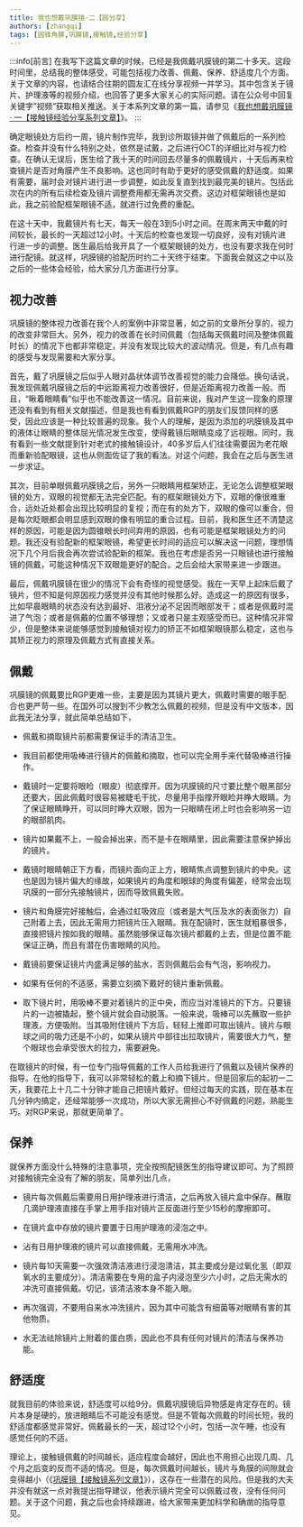 ```yaml
---
title: 我也想戴巩膜镜·二【圆分享】
authors: [zhangqi]
tags: [圆锥角膜,巩膜镜,接触镜,经验分享]
---
```


:::info[前言]
在我写下这篇文章的时候，已经是我佩戴巩膜镜的第二十多天。这段时间里，总结我的整体感受，可能包括视力改善、佩戴、保养、舒适度几个方面。关于文章的内容，也请结合往期的圆友汇在线分享视频一并学习。其中包含关于镜片、护理液等的视频介绍，也回答了更多大家关心的实际问题。请在公众号中回复关键字”视频“获取相关推送。关于本系列文章的第一篇，请参见《[我也想戴巩膜镜 · 一【接触镜经验分享系列文章】](http://mp.weixin.qq.com/s?__biz=MzU1MTg5NDE4OA==&mid=2247483696&idx=3&sn=ab4c310ae26a2b6ac0d2124aa646c7f6&chksm=fb8b2cf3ccfca5e58f5c9720073546fe8e1fdffb631426d98a14c4f2e75ca3c2a73e77469cac&scene=21#wechat_redirect)》。
:::

确定眼镜处方后约一周，镜片制作完毕，我到诊所取镜并做了佩戴后的一系列检查。检查并没有什么特别之处，依然是试戴，之后进行OCT的详细比对与视力检查。在确认无误后，医生给了我十天的时间回去尽量多的佩戴镜片，十天后再来检查镜片是否对角膜产生不良影响。这也同时有助于更好的感受佩戴的舒适度。如果有需要，届时会对镜片进行进一步调整，如此反复直到找到最完美的镜片。包括此次在内的所有后续检查及镜片调整费用都无需再次交费。这边对框架眼镜也是如此，我之前验配框架眼镜不适，就进行过免费的重配。

在这十天中，我戴镜片有七天，每天一般在3到5小时之间。在周末两天中戴的时间较长，最长的一天超过12小时。十天后的检查也发现一切良好，没有对镜片进行进一步的调整。医生最后给我开具了一个框架眼镜的处方，也没有要求我在何时进行配镜。就这样，巩膜镜的验配历时约二十天终于结束。下面我会就这之中以及之后的一些体会经验，给大家分几方面进行分享。

## **视力改善**

巩膜镜的整体视力改善在我个人的案例中非常显著，如之前的文章所分享的，视力的改变非常巨大。另外，视力的改善在长时间佩戴（包括每天佩戴时间及整体佩戴时长）的情况下也都非常稳定，并没有发现比较大的波动情况。但是，有几点有趣的感受与发现需要和大家分享。  

首先，戴了巩膜镜之后似乎人眼对晶状体调节改善视觉的能力会降低。换句话说，我发现佩戴巩膜镜之后的中远距离视力改善很好，但是近距离视力改善一般。而且，“瞅着眼睛看”似乎也不能改善这一情况。目前来说，我对产生这一现象的原理还没有看到有相关文献描述，但是我也有看到佩戴RGP的朋友们反馈同样的感受，因此应该是一种比较普遍的现象。我个人的理解，是因为添加的巩膜镜及其中的液体让眼睛的整体屈光情况发生改变，使得戴镜后眼睛变成了远视眼。同时，我有看到一些文献提到针对老式的接触镜设计，40多岁后人们往往需要因为老花眼而重新验配眼镜，这也从侧面佐证了我的看法。对这个问题，我会在之后与医生进一步求证。

其次，目前单眼佩戴巩膜镜之后，另外一只眼睛用框架矫正，无论怎么调整框架眼镜的处方，双眼的视觉都无法完全匹配。有的框架眼镜处方下，双眼的像很难重合，远处近处都会出现比较明显的复视；而在有的处方下，双眼的像可以重合，但是每次眨眼都会明显感到双眼的像有明显的重合过程。目前，我和医生还不清楚这样的原因，可能是因为圆锥眼长时间弃用的原因，也有可能是框架眼镜处方的问题。我还没有验配新的框架眼镜，希望更长时间的适应可以解决这一问题，理想情况下几个月后我会再次尝试验配新的框架。我也在考虑是否另一只眼镜也进行接触镜的佩戴，可能这种情况下双眼能更好的配合。之后会给大家带来进一步跟进。

最后，佩戴巩膜镜在很少的情况下会有奇怪的视觉感受。我在一天早上起床后戴了镜片，但不知是何原因视力感觉并没有其他时候那么好。造成这一的原因有很多，比如早晨眼睛的状态没有达到最好、泪液分泌不足因而眼部发干；或者是佩戴时混进了气泡；或者是佩戴的位置不够理想；又或者只是主观感受而已。这种情况非常少，但是整体来说能够感觉到接触镜对视力的矫正不如框架眼镜那么稳定，这也与其矫正视力的原理及佩戴方式有直接关系。

## **佩戴**

巩膜镜的佩戴要比RGP更难一些，主要是因为其镜片更大，佩戴时需要的眼手配合也更严苛一些。在国外可以搜到不少教怎么佩戴的视频，但是没有中文版本，因此我无法分享，就此简单总结如下，  

- 佩戴和摘取镜片前都需要保证手的清洁卫生。

- 我目前都使用吸棒进行镜片的佩戴和摘取，也可以完全用手来代替吸棒进行操作。  

- 戴镜时一定要将眼睑（眼皮）彻底撑开。因为巩膜镜的尺寸要比整个眼黑部分还要大，因此佩戴时很容易被睫毛干扰，尽量用手指撑开眼睑并睁大眼睛。为了保证眼睛睁开，可以同时睁大双眼，因为一只眼睛在闭上时也会影响另一边的眼部肌肉。

- 镜片如果戴不上，一般会掉出来，而不是卡在眼睛里，因此需要注意保护掉出的镜片。

- 戴镜时眼睛朝正下方看，而镜片面向正上方，眼睛焦点调整到镜片的中央。这也是因为镜片偏大的缘故，如果镜片的角度和眼球的角度有偏差，经常会出现巩膜的一部分先接触镜片，因而导致佩戴失败。

- 镜片和角膜完好接触后，会通过虹吸效应（或者是大气压及水的表面张力）自己附着上去，因此无需用力把镜片压入眼睛。我在配镜时，医生就粗暴很多，直接把镜片按如我的眼睛。虽然能够保证每次镜片都戴的上去，但是位置不能保证正确，而且有潜在伤害眼睛的风险。  

- 戴镜前要保证镜片内盛满足够的盐水，否则佩戴后会有气泡，影响视力。

- 如果有任何的不适感，需要立刻摘下戴好的镜片重新佩戴。

- 取下镜片时，用吸棒不要对着镜片的正中央，而应当对准镜片的下方。只要镜片的一边被撬起，整个镜片就会自动脱落。一般来说，吸棒可以先蘸取一些护理液，方便吸附。当其吸附住镜片下方后，轻轻上推即可取出镜片。镜片与眼球之间的吸力还是不小的，如果从镜片中部往出拉取镜片，需要很大力气，整个眼球也会承受很大的拉力，需要避免。  

在取镜片的时候，有一位专门指导佩戴的工作人员给我进行了佩戴以及镜片保养的指导。在他的指导下，我可以非常轻松的戴上和摘下镜片。但是回家后的起初一二天，我要花上十几二十分钟才能自己把镜片戴好。但经过每天的实践，现在基本在几分钟内搞定，还经常能够一次成功，所以大家无需担心不好佩戴的问题，熟能生巧。对RGP来说，那就更简单了。

## 保养

就保养方面没什么特殊的注意事项，完全按照配镜医生的指导建议即可。为了照顾对接触镜完全没有了解的朋友，简单列出几点，

- 镜片每次佩戴后需要用日用护理液进行清洁，之后再放入镜片盒中保存。蘸取几滴护理液直接在手掌上用手指对镜片正反面进行至少15秒的摩擦即可。

- 在镜片盒中存放的镜片要置于日用护理液的浸泡之中。

- 沾有日用护理液的镜片可以直接佩戴，无需用水冲洗。

- 镜片每10天需要一次强效清洁液进行浸泡清洁，其主要成分是过氧化氢（即双氧水的主要成分）。清洁需要在专用的盒子内浸泡至少六小时，之后无需水的冲洗可直接佩戴。切记，该清洁液本身不能入眼。

- 再次强调，不要用自来水冲洗镜片，因为其中可能含有细菌等对眼睛有害的其他物质。

- 水无法祛除镜片上附着的蛋白质，因此也不具有任何对镜片的清洁与保养功能。

## **舒适度**

就我目前的体验来说，舒适度可以给9分。佩戴巩膜镜后异物感是肯定存在的。镜片本身是硬的，放进眼睛后不可能没有感觉。但是不管每次佩戴的时间长短，我的舒适度都感觉非常好。佩戴最长的一天，超过12个小时，包括一次午睡，也没有感觉任何的不适。  

理论上，接触镜佩戴的时间越长，适应程度会越好，因此也不用担心出现几周、几个月之后变的反而不适的情况。但是，每次佩戴时间越长，镜片与角膜的间隙就会变得越小（《[巩膜镜【接触镜系列文章】](http://mp.weixin.qq.com/s?__biz=MzU1MTg5NDE4OA==&mid=2247483696&idx=2&sn=85bf061d76607ea2657c57238bf8fdb5&chksm=fb8b2cf3ccfca5e5df4506e5b12f0e2eccf34dc9eff8b44d5b49ab7c07158a1d039b3f8cbee4&scene=21#wechat_redirect)》），这存在一些潜在的风险。但是我的大夫并没有就这一点对我提出指导建议，他表示镜片完全可以佩戴过夜，没有任何问题。关于这个问题，我之后也会持续跟进，给大家带来更加科学和确凿的指导意见。
